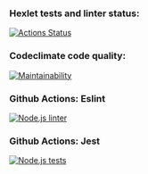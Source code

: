 ### Hexlet tests and linter status:
[![Actions Status](https://github.com/botirk/frontend-project-lvl3/workflows/hexlet-check/badge.svg)](https://github.com/botirk/frontend-project-lvl3/actions)
### Codeclimate code quality:
[![Maintainability](https://api.codeclimate.com/v1/badges/6304015bd5361e20f659/maintainability)](https://codeclimate.com/github/botirk/frontend-project-lvl3/maintainability)
### Github Actions: Eslint
[![Node.js linter](https://github.com/botirk/frontend-project-lvl3/actions/workflows/node.js%20lint.yml/badge.svg)](https://github.com/botirk/frontend-project-lvl2/actions/workflows/node.js%20lint.yml)
### Github Actions: Jest
[![Node.js tests](https://github.com/botirk/frontend-project-lvl3/actions/workflows/node.js%20tests.yml/badge.svg)](https://github.com/botirk/frontend-project-lvl2/actions/workflows/node.js%20tests.yml)